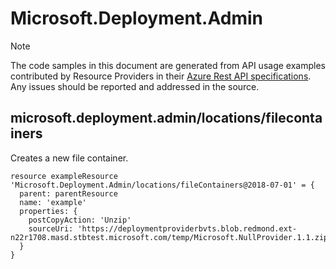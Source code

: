 # Microsoft.Deployment.Admin
  
> [!NOTE]
> The code samples in this document are generated from API usage examples contributed by Resource Providers in their [Azure Rest API specifications](https://github.com/Azure/azure-rest-api-specs). Any issues should be reported and addressed in the source.


## microsoft.deployment.admin/locations/filecontainers

Creates a new file container.
```bicep
resource exampleResource 'Microsoft.Deployment.Admin/locations/fileContainers@2018-07-01' = {
  parent: parentResource 
  name: 'example'
  properties: {
    postCopyAction: 'Unzip'
    sourceUri: 'https://deploymentproviderbvts.blob.redmond.ext-n22r1708.masd.stbtest.microsoft.com/temp/Microsoft.NullProvider.1.1.zip'
  }
}
```
